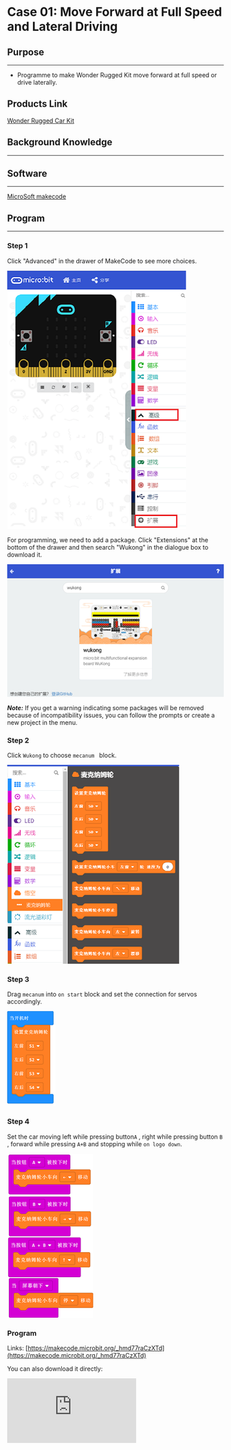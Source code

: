 # Case 01: Move Forward at Full Speed and Lateral Driving

## Purpose
---

- Programme to make Wonder Rugged Kit move forward at full speed or drive laterally.

## Products Link

[Wonder Rugged Car Kit](https://shop.elecfreaks.com/products/elecfreaks-micro-bit-wonder-rugged-car-kit-without-micro-bit-board)

## Background Knowledge
---

## Software
---

[MicroSoft makecode](https://makecode.microbit.org/#)

## Program
---

### Step 1
Click "Advanced" in the drawer of MakeCode to see more choices.

![](./images/Mecanum_wheel_car_kit_case_01_01.png)

For programming, we need to add a package. Click "Extensions" at the bottom of the drawer and then search "Wukong" in the dialogue box to download it.

![](./images/Mecanum_wheel_car_kit_case_01_02.png)

***Note:*** If you get a warning indicating some packages will be removed because of incompatibility issues, you can follow the prompts or create a new project in the menu.

### Step 2

Click `Wukong` to choose `mecanum ` block.



![](./images/Mecanum_wheel_car_kit_case_01_03.png)


### Step 3

Drag `mecanum` into `on start`  block and set the connection for servos accordingly.



![](./images/Mecanum_wheel_car_kit_case_01_04.png)


### Step 4

Set the car moving left while pressing button`A` , right while pressing button `B` , forward while pressing `A+B` and stopping while `on logo down`.



![](./images/Mecanum_wheel_car_kit_case_01_05.png)


### Program

Links: [https://makecode.microbit.org/_hmd77raCzXTd](https://makecode.microbit.org/_hmd77raCzXTd)

You can also download it directly:

<div
    style={{
        position: 'relative',
        paddingBottom: '60%',
        overflow: 'hidden',
    }}
>
    <iframe
        src="https://makecode.microbit.org/_hmd77raCzXTd"
        frameborder="0"
        sandbox="allow-popups allow-forms allow-scripts allow-same-origin"
        style={{
            position: 'absolute',
            width: '100%',
            height: '100%',
        }}
    />
</div>

### Result

The car moves left while pressing button`A` , right while pressing button `B` , forward while pressing `A+B` and stops while `on logo down`.

## Exploration
---

## FAQ
---
## Relevant Files
---
